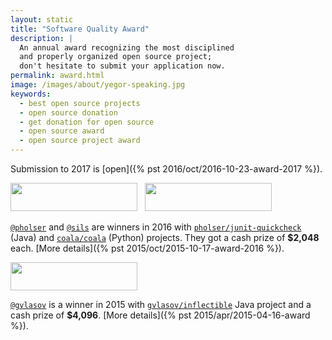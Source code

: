 ```yaml
---
layout: static
title: "Software Quality Award"
description: |
  An annual award recognizing the most disciplined
  and properly organized open source project;
  don't hesitate to submit your application now.
permalink: award.html
image: /images/about/yegor-speaking.jpg
keywords:
  - best open source projects
  - open source donation
  - get donation for open source
  - open source award
  - open source project award
---
```


Submission to 2017 is [open]({% pst 2016/oct/2016-10-23-award-2017 %}).

<img src="http://www.yegor256.com/images/award/2016/winner-pholser.png"
  style="width:203px;height:45px;"/>
&nbsp;
<img src="http://www.yegor256.com/images/award/2016/winner-sils.png"
  style="width:203px;height:45px;"/>

[`@pholser`](https://github.com/pholser) and [`@sils`](https://github.com/sils) are winners in 2016
with [`pholser/junit-quickcheck`](https://github.com/pholser/junit-quickcheck) (Java)
and [`coala/coala`](https://github.com/coala/coala) (Python) projects. They
got a cash prize of **$2,048** each.
[More details]({% pst 2015/oct/2015-10-17-award-2016 %}).

<img src="http://www.yegor256.com/images/award/2015/winner.png"
  style="width:203px;height:45px;"/>

[`@gvlasov`](https://github.com/gvlasov) is a winner in 2015
with [`gvlasov/inflectible`](https://github.com/gvlasov/inflectible) Java
project and a cash prize of **$4,096**.
[More details]({% pst 2015/apr/2015-04-16-award %}).
